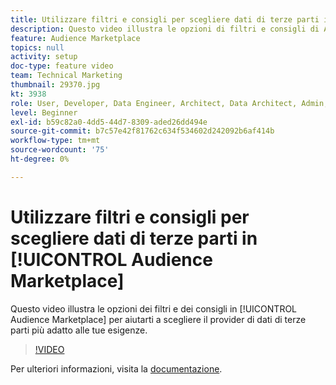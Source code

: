 ```yaml
---
title: Utilizzare filtri e consigli per scegliere dati di terze parti in Audience Marketplace
description: Questo video illustra le opzioni di filtri e consigli di Audience Marketplace per aiutarti a scegliere il provider di dati di terze parti adatto alle tue esigenze.
feature: Audience Marketplace
topics: null
activity: setup
doc-type: feature video
team: Technical Marketing
thumbnail: 29370.jpg
kt: 3938
role: User, Developer, Data Engineer, Architect, Data Architect, Admin, Leader
level: Beginner
exl-id: b59c82a0-4dd5-44d7-8309-aded26dd494e
source-git-commit: b7c57e42f81762c634f534602d242092b6af414b
workflow-type: tm+mt
source-wordcount: '75'
ht-degree: 0%

---
```


# Utilizzare filtri e consigli per scegliere dati di terze parti in [!UICONTROL Audience Marketplace]

Questo video illustra le opzioni dei filtri e dei consigli in [!UICONTROL Audience Marketplace] per aiutarti a scegliere il provider di dati di terze parti più adatto alle tue esigenze.

>[!VIDEO](https://video.tv.adobe.com/v/29370/?quality=12)

Per ulteriori informazioni, visita la [documentazione](https://experienceleague.adobe.com/docs/audience-manager/user-guide/features/audience-marketplace/audience-marketplace-for-data-buyers/marketplace-data-buyers.html?lang=it).
